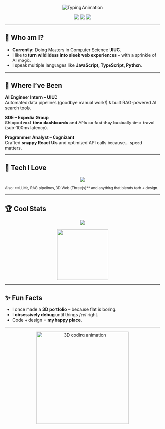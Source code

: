 <!-- Typing Animation -->
<p align="center">
  <img src="https://readme-typing-svg.demolab.com?font=Fira+Code&weight=500&size=28&duration=3500&pause=1000&color=C8D5B9&center=true&vCenter=true&width=600&lines=Hi%2C+I'm+Prajakta!;Full-Stack+Developer+%26+AI+Engineer;I+Build+AI-Powered+Experiences" alt="Typing Animation" />
</p>

<!-- Connect -->
<p align="center">
  <a href="https://prajaktapikale.vercel.app/"><img src="https://img.shields.io/badge/Portfolio-E4C1F9?style=for-the-badge&logo=react&logoColor=black" /></a>
  <a href="https://www.linkedin.com/in/prajakta-pikale-799456152/"><img src="https://img.shields.io/badge/LinkedIn-A2D2FF?style=for-the-badge&logo=linkedin&logoColor=black" /></a>
  <a href="mailto:ppikale499@gmail.com"><img src="https://img.shields.io/badge/Email-FFC9A9?style=for-the-badge&logo=gmail&logoColor=black" /></a>
</p>

---

## 👋 **Who am I?**
- **Currently:** Doing Masters in Computer Science **UIUC**.
- I like to **turn wild ideas into sleek web experiences** – with a sprinkle of AI magic.  
- I speak multiple languages like **JavaScript, TypeScript, Python**.  

---

## 🚀 **Where I’ve Been**
**AI Engineer Intern – UIUC**  
Automated data pipelines (goodbye manual work!) & built RAG-powered AI search tools.  

**SDE – Expedia Group**  
Shipped **real-time dashboards** and APIs so fast they basically time-travel (sub-100ms latency).  

**Programmer Analyst – Cognizant**  
Crafted **snappy React UIs** and optimized API calls because… speed matters.

---

## 🧰 **Tech I Love**
<p align="center">
  <img src="https://skillicons.dev/icons?i=python,js,ts,react,nextjs,tailwind,nodejs,aws,docker,kubernetes,mysql,postgres,mongodb" />
</p>
<sub>Also: **LLMs, RAG pipelines, 3D Web (Three.js)** and anything that blends tech + design.</sub>

---

## 🏆 **Cool Stats**
<p align="center">
  <img src="https://github-profile-trophy.vercel.app/?username=pj499&theme=flat&no-frame=true&row=1&column=6" />
</p>

<p align="center">
  <img src="https://github-readme-stats.vercel.app/api/top-langs/?username=pj499&layout=compact&theme=graywhite&hide_border=true" height="165">
</p>

---

## ✨ **Fun Facts**
- I once made a **3D portfolio** – because flat is boring.  
- I **obsessively debug** until things *feel* right.  
- Code + design = **my happy place**.

---

<p align="center">
  <img src="https://github.com/pj499/pj499/blob/main/assets/3d_coding.gif" width="300" alt="3D coding animation" />
</p>
